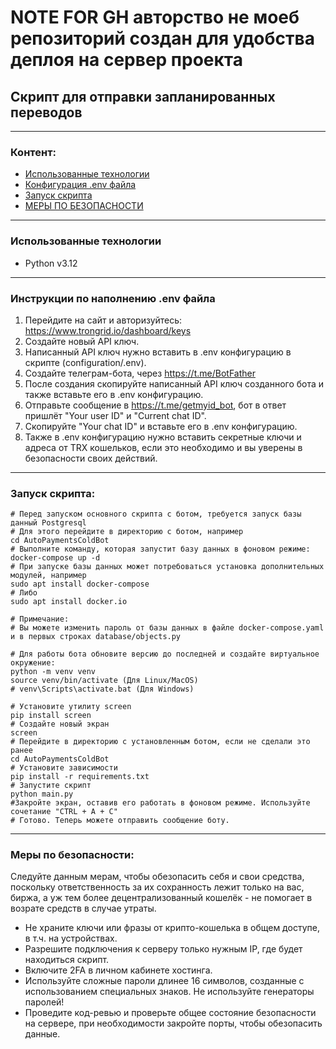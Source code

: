 # NOTE FOR GH авторство не моеб репозиторий создан для удобства деплоя на сервер проекта

## Скрипт для отправки запланированных переводов

---

### Контент:

* [Использованные технологии](#использованные-технологии)
* [Конфигурация .env файла](#инструкции-по-наполнению-env-файла)
* [Запуск скрипта](#запуск-скрипта)
* [МЕРЫ ПО БЕЗОПАСНОСТИ](#меры-по-безопасности)

---

### Использованные технологии

- Python v3.12

---

### Инструкции по наполнению .env файла

1. Перейдите на сайт и авторизуйтесь: https://www.trongrid.io/dashboard/keys
2. Создайте новый API ключ.
3. Написанный API ключ нужно вставить в .env конфигурацию в скрипте (configuration/.env).
4. Создайте телеграм-бота, через https://t.me/BotFather
5. После создания скопируйте написанный API ключ созданного бота и также вставьте его в .env конфигурацию.
6. Отправьте сообщение в https://t.me/getmyid_bot, бот в ответ пришлёт "Your user ID" и "Current chat ID".
7. Скопируйте "Your chat ID" и вставьте его в .env конфигурацию.
8. Также в .env конфигурацию нужно вставить секретные ключи и адреса от TRX кошельков, если это необходимо и вы уверены в безопасности своих действий.

---

### Запуск скрипта:

```
# Перед запуском основного скрипта с ботом, требуется запуск базы данный Postgresql
# Для этого перейдите в директорию с ботом, например
cd AutoPaymentsColdBot
# Выполните команду, которая запустит базу данных в фоновом режиме:
docker-compose up -d
# При запуске базы данных может потребоваться установка дополнительных модулей, например
sudo apt install docker-compose
# Либо
sudo apt install docker.io

# Примечание:
# Вы можете изменить пароль от базы данных в файле docker-compose.yaml и в первых строках database/objects.py

# Для работы бота обновите версию до последней и создайте виртуальное окружение:
python -m venv venv
source venv/bin/activate (Для Linux/MacOS)
# venv\Scripts\activate.bat (Для Windows)

# Установите утилиту screen
pip install screen
# Создайте новый экран
screen
# Перейдите в директорию с установленным ботом, если не сделали это ранее
cd AutoPaymentsColdBot
# Установите зависимости
pip install -r requirements.txt
# Запустите скрипт
python main.py
#Закройте экран, оставив его работать в фоновом режиме. Используйте сочетание "CTRL + A + C"
# Готово. Теперь можете отправить сообщение боту.
```

---

### Меры по безопасности:
Следуйте данным мерам, чтобы обезопасить себя и свои средства, поскольку ответственность за их сохранность лежит только на вас, биржа, а уж тем более децентрализованный кошелёк - не помогает в возрате средств в случае утраты.

- Не храните ключи или фразы от крипто-кошелька в общем доступе, в т.ч. на устройствах.
- Разрешите подключения к серверу только нужным IP, где будет находиться скрипт.
- Включите 2FA в личном кабинете хостинга.
- Используйте сложные пароли длинее 16 символов, созданные с использованием специальных знаков. Не используйте генераторы паролей!
- Проведите код-ревью и проверьте общее состояние безопасности на сервере, при необходимости закройте порты, чтобы обезопасить данные.